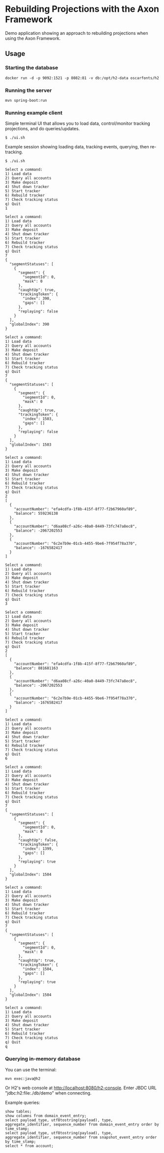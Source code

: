# Rebuilding Projections with the Axon Framework

Demo application showing an approach to rebuilding projections when using the Axon Framework.

## Usage

### Starting the database

```
docker run -d -p 9092:1521 -p 8082:81 -v db:/opt/h2-data oscarfonts/h2
```

### Running the server

```
mvn spring-boot:run
```

### Running example client

Simple terminal UI that allows you to load data,
control/monitor tracking projections,
and do queries/updates.

```
$ ./ui.sh
```

Example session showing loading data, tracking events, querying, then re-tracking.

```
$ ./ui.sh

Select a command:
1) Load data
2) Query all accounts
3) Make deposit
4) Shut down tracker
5) Start tracker
6) Rebuild tracker
7) Check tracking status
q) Quit
1

Select a command:
1) Load data
2) Query all accounts
3) Make deposit
4) Shut down tracker
5) Start tracker
6) Rebuild tracker
7) Check tracking status
q) Quit
7
{
  "segmentStatuses": [
    {
      "segment": {
        "segmentId": 0,
        "mask": 0
      },
      "caughtUp": true,
      "trackingToken": {
        "index": 390,
        "gaps": []
      },
      "replaying": false
    }
  ],
  "globalIndex": 390
}

Select a command:
1) Load data
2) Query all accounts
3) Make deposit
4) Shut down tracker
5) Start tracker
6) Rebuild tracker
7) Check tracking status
q) Quit
7
{
  "segmentStatuses": [
    {
      "segment": {
        "segmentId": 0,
        "mask": 0
      },
      "caughtUp": true,
      "trackingToken": {
        "index": 1503,
        "gaps": []
      },
      "replaying": false
    }
  ],
  "globalIndex": 1503
}

Select a command:
1) Load data
2) Query all accounts
3) Make deposit
4) Shut down tracker
5) Start tracker
6) Rebuild tracker
7) Check tracking status
q) Quit
2
[
  {
    "accountNumber": "efa4cdfa-1f8b-415f-8f77-f2b67960af89",
    "balance": 559236138
  },
  {
    "accountNumber": "d6aa08cf-a26c-40a0-8449-73fc747a8ec8",
    "balance": -2067202553
  },
  {
    "accountNumber": "6c2e7b9e-01cb-4455-9be6-7f954f78a370",
    "balance": -1676582417
  }
]

Select a command:
1) Load data
2) Query all accounts
3) Make deposit
4) Shut down tracker
5) Start tracker
6) Rebuild tracker
7) Check tracking status
q) Quit
3

Select a command:
1) Load data
2) Query all accounts
3) Make deposit
4) Shut down tracker
5) Start tracker
6) Rebuild tracker
7) Check tracking status
q) Quit
2
[
  {
    "accountNumber": "efa4cdfa-1f8b-415f-8f77-f2b67960af89",
    "balance": 881681163
  },
  {
    "accountNumber": "d6aa08cf-a26c-40a0-8449-73fc747a8ec8",
    "balance": -2067202553
  },
  {
    "accountNumber": "6c2e7b9e-01cb-4455-9be6-7f954f78a370",
    "balance": -1676582417
  }
]

Select a command:
1) Load data
2) Query all accounts
3) Make deposit
4) Shut down tracker
5) Start tracker
6) Rebuild tracker
7) Check tracking status
q) Quit
6

Select a command:
1) Load data
2) Query all accounts
3) Make deposit
4) Shut down tracker
5) Start tracker
6) Rebuild tracker
7) Check tracking status
q) Quit
7
{
  "segmentStatuses": [
    {
      "segment": {
        "segmentId": 0,
        "mask": 0
      },
      "caughtUp": false,
      "trackingToken": {
        "index": 1399,
        "gaps": []
      },
      "replaying": true
    }
  ],
  "globalIndex": 1504
}

Select a command:
1) Load data
2) Query all accounts
3) Make deposit
4) Shut down tracker
5) Start tracker
6) Rebuild tracker
7) Check tracking status
q) Quit
7
{
  "segmentStatuses": [
    {
      "segment": {
        "segmentId": 0,
        "mask": 0
      },
      "caughtUp": true,
      "trackingToken": {
        "index": 1504,
        "gaps": []
      },
      "replaying": true
    }
  ],
  "globalIndex": 1504
}

Select a command:
1) Load data
2) Query all accounts
3) Make deposit
4) Shut down tracker
5) Start tracker
6) Rebuild tracker
7) Check tracking status
q) Quit
q
```

### Querying in-memory database

You can use the terminal:

```
mvn exec:java@h2
```

Or H2's web console at <http://localhost:8080/h2-console>. Enter JBDC URL "jdbc:h2:file:./db/demo" when connecting.

Example queries:

```
show tables;
show columns from domain_event_entry;
select payload_type, utf8tostring(payload), type, aggregate_identifier, sequence_number from domain_event_entry order by time_stamp;
select payload_type, utf8tostring(payload), type, aggregate_identifier, sequence_number from snapshot_event_entry order by time_stamp;
select * from account;
```
